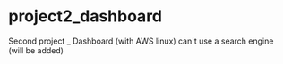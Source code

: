 # project2_dashboard
Second project _ Dashboard (with AWS linux)
can't use a search engine (will be added)
